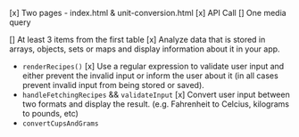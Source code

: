 [x] Two pages - index.html & unit-conversion.html
[x] API Call
[] One media query

[] At least 3 items from the first table
[x] Analyze data that is stored in arrays, objects, sets or maps and display information about it in your app.
  - `renderRecipes()`
[x] Use a regular expression to validate user input and either prevent the invalid input or inform the user about it (in all cases prevent invalid input from being stored or saved).
  - `handleFetchingRecipes` && `validateInput`
[x] Convert user input between two formats and display the result. (e.g. Fahrenheit to Celcius, kilograms to pounds, etc)
 - `convertCupsAndGrams`
